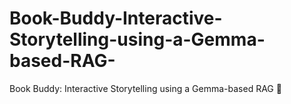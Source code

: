# Book-Buddy-Interactive-Storytelling-using-a-Gemma-based-RAG-
Book Buddy: Interactive Storytelling using a Gemma-based RAG 📖
